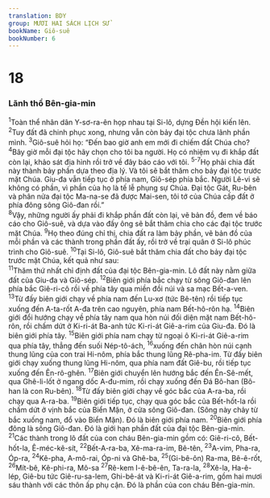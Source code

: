 ```yaml
---
translation: BDY
group: MƯƠI HAI SÁCH LỊCH SỬ
bookName: Giô-suê 
bookNumber: 6
---
```


<div class="title"><h1>18</h1><h3>Lãnh thổ Bên-gia-min</h3></div>
<span class="verse gios_18_1"><sup>1</sup>Toàn thể nhân dân Y-sơ-ra-ên họp nhau tại Si-lô, dựng Đền hội kiến lên. </span>
<span class="verse gios_18_2"><sup>2</sup>Tuy đất đã chinh phục xong, nhưng vẫn còn bảy đại tộc chưa lãnh phần mình. </span>
<span class="verse gios_18_3"><sup>3</sup>Giô-suê hỏi họ: “Đến bao giờ anh em mới đi chiếm đất Chúa cho? </span>
<span class="verse gios_18_4"><sup>4</sup>Bây giờ mỗi đại tộc hãy chọn cho tôi ba người. Họ có nhiệm vụ đi khắp đất còn lại, khảo sát địa hình rồi trở về đây báo cáo với tôi. </span>
<span class="verse gios_18_5 gios_18_6 gios_18_7"><sup>5-7</sup>Họ phải chia đất này thành bảy phần dựa theo địa lý. Và tôi sẽ bắt thăm cho bảy đại tộc trước mặt Chúa. Giu-đa vẫn tiếp tục ở phía nam, Giô-sép phía bắc. Người Lê-vi sẽ không có phần, vì phần của họ là tế lễ phụng sự Chúa. Đại tộc Gát, Ru-bên và phân nửa đại tộc Ma-na-se đã được Mai-sen, tôi tớ của Chúa cấp đất ở phía đông sông Giô-đan rồi.”<br/></span>
<span class="verse gios_18_8"><sup>8</sup>Vậy, những người ấy phải đi khắp phần đất còn lại, vẽ bản đồ, đem về báo cáo cho Giô-suê, và dựa vào đấy ông sẽ bắt thăm chia cho các đại tộc trước mặt Chúa. </span>
<span class="verse gios_18_9"><sup>9</sup>Họ theo đúng chỉ thị, chia đất ra làm bảy phần, vẽ bản đồ của mỗi phần và các thành trong phần đất ấy, rồi trở về trại quân ở Si-lô phúc trình cho Giô-suê. </span>
<span class="verse gios_18_10"><sup>10</sup>Tại Si-lô, Giô-suê bắt thăm chia đất cho bảy đại tộc trước mặt Chúa, kết quả như sau:<br/></span>
<span class="verse gios_18_11"><sup>11</sup>Thăm thứ nhất chỉ định đất của đại tộc Bên-gia-min. Lô đất này nằm giữa đất của Giu-đa và Giô-sép. </span>
<span class="verse gios_18_12"><sup>12</sup>Biên giới phía bắc chạy từ sông Giô-đan lên phía bắc Giê-ri-cô rồi về phía tây qua miền đồi núi và sa mạc Bết-a-ven. </span>
<span class="verse gios_18_13"><sup>13</sup>Từ đấy biên giới chạy về phía nam đến Lu-xơ (tức Bê-tên) rồi tiếp tục xuống đến A-ta-rốt A-đa trên cao nguyên, phía nam Bết-hô-rôn hạ. </span>
<span class="verse gios_18_14"><sup>14</sup>Biên giới đổi hướng chạy về phía tây nam qua hòn núi đối diện mặt nam Bết-hô-rôn, rồi chấm dứt ở Ki-ri-át Ba-anh tức Ki-ri-át Giê-a-rim của Giu-đa. Đó là biên giới phía tây. </span>
<span class="verse gios_18_15"><sup>15</sup>Biên giới phía nam chạy từ ngoại ô Ki-ri-át Giê-a-rim qua phía tây, thẳng đến suối Nép-tô-ách, </span>
<span class="verse gios_18_16"><sup>16</sup>xuống đến chân hòn núi cạnh thung lũng của con trai Hi-nôm, phía bắc thung lũng Rê-pha-im. Từ đấy biên giới chạy xuống thung lũng Hi-nôm, qua phía nam đất Giê-bu, rồi tiếp tục xuống đến Ên-rô-ghên. </span>
<span class="verse gios_18_17"><sup>17</sup>Biên giới chuyển lên hướng bắc đến Ên-Sê-mết, qua Ghê-li-lốt ở ngang dốc A-đu-mim, rồi chạy xuống đến Đá Bô-han (Bô-han là con Ru-bên). </span>
<span class="verse gios_18_18"><sup>18</sup>Từ đấy biên giới chạy về góc bắc của A-ra-ba, rồi chạy qua A-ra-ba. </span>
<span class="verse gios_18_19"><sup>19</sup>Biên giới tiếp tục, chạy qua góc bắc của Bết-hốt-la rồi chấm dứt ở vịnh bắc của Biển Mặn, ở cửa sông Giô-đan. (Sông này chảy từ bắc xuống nam, đổ vào Biển Mặn). Đó là biên giới phía nam. </span>
<span class="verse gios_18_20"><sup>20</sup>Biên giới phía đông là sông Giô-đan. Đó là giới hạn phần đất của đại tộc Bên-gia-min.<br/></span>
<span class="verse gios_18_21"><sup>21</sup>Các thành trong lô đất của con cháu Bên-gia-min gồm có: Giê-ri-cô, Bết-hốt-la, Ê-méc-kê-sít, </span>
<span class="verse gios_18_22"><sup>22</sup>Bết-A-ra-ba, Xê-ma-ra-im, Bê-tên, </span>
<span class="verse gios_18_23"><sup>23</sup>A-vim, Pha-ra, Óp-ra, </span>
<span class="verse gios_18_24"><sup>24</sup>Kê-pha, A-mô-rai, Óp-ni và Ghê-ba, </span>
<span class="verse gios_18_25"><sup>25</sup>(Gi-bê-ôn) Ra-ma, Bê-ê-rốt, </span>
<span class="verse gios_18_26"><sup>26</sup>Mít-bê, Kê-phi-ra, Mô-sa </span>
<span class="verse gios_18_27"><sup>27</sup>Rê-kem I-ê-bê-ên, Ta-ra-la, </span>
<span class="verse gios_18_28"><sup>28</sup>Xê-la, Ha-ê-lép, Giê-bu tức Giê-ru-sa-lem, Ghi-bê-át và Ki-ri-át Giê-a-rim, gồm hai mươi sáu thành với các thôn ấp phụ cận. Đó là phần của con cháu Bên-gia-min.</span>
